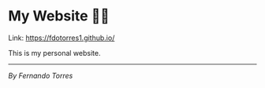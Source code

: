 # My Website 🤸‍♂️

Link: https://fdotorres1.github.io/

This is my personal website.

---
_By Fernando Torres_
